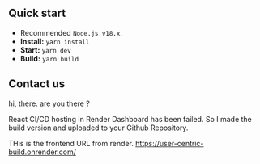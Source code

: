 

## Quick start

- Recommended `Node.js v18.x`.
- **Install:** `yarn install`
- **Start:** `yarn dev`
- **Build:** `yarn build`


## Contact us

hi, there. are you there ?

React CI/CD hosting in Render Dashboard has been failed. So I made the build version and uploaded to your Github Repository.

THis is the frontend URL from render.
https://user-centric-build.onrender.com/


